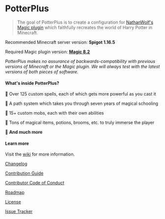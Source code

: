 # PotterPlus

> The goal of PotterPlus is to create a configuration for [NathanWolf's Magic plugin](https://www.spigotmc.org/resources/magic.1056/) which faithfully recreates the world of Harry Potter in Minecraft.

Recommended Minecraft server version: **Spigot 1.16.5**

Required Magic plugin version: [**Magic 8.2**](http://jenkins.elmakers.com/view/Plugins/job/MagicPlugin/)

*PotterPlus makes no assurance of backwards-compatibility with previous versions of Minecraft or the Magic plugin. We will always test with the latest versions of both pieces of software.*

#### What's inside PotterPlus?

🔮 Over 125 custom spells, each of which gets more powerful as you cast it

🔮 A path system which takes you through seven years of magical schooling

🔮 15+ custom mobs, each with their own abilities

🔮 Tons of magical items, potions, brooms, etc. to truly immerse the player

🔮 **And much more**

#### Learn more

Visit the [wiki](https://github.com/grisstyl/PotterPlus/wiki) for more information.

[Changelog](https://github.com/grisstyl/PotterPlus/blob/master/CHANGELOG.md)

[Contribution Guide](https://github.com/grisstyl/PotterPlus/blob/master/CONTRIBUTING.md)

[Contributor Code of Conduct](https://github.com/grisstyl/PotterPlus/blob/master/CODE_OF_CONDUCT.md)

[Roadmap](https://github.com/grisstyl/PotterPlus/blob/master/ROADMAP.md)

[License](https://github.com/grisstyl/PotterPlus/blob/master/LICENSE.md)

[Issue Tracker](https://github.com/grisstyl/PotterPlus/issues)
